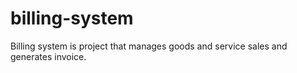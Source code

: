 # billing-system
Billing system is project that manages goods and service sales and generates invoice.
